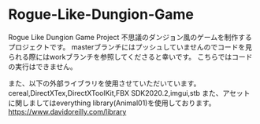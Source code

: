 # Rogue-Like-Dungion-Game
Rogue Like Dungion Game Project
不思議のダンジョン風のゲームを制作するプロジェクトです。
masterブランチにはプッシュしていませんのでコードを見られる際にはworkブランチを参照してくださると幸いです。
こちらではコードの実行はできません。

また、以下の外部ライブラリを使用させていただいています。
cereal,DirectXTex,DirectXToolKit,FBX SDK2020.2,imgui,stb
また、アセットに関しましてはeverything library(Animal01)を使用しております。https://www.davidoreilly.com/library
